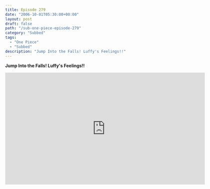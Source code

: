 ```yaml
---
title: Episode 279
date: "2006-10-01T05:30:00+00:00"
layout: post
draft: false
path: "/sub-one-piece-episode-279"
category: "Subbed"
tags:
  - "One Piece"
  - "Subbed"
description: "Jump Into the Falls! Luffy's Feelings!!"
---
```


**Jump Into the Falls! Luffy's Feelings!!**

<iframe width="640" height="360" src="https://www.rapidvideo.com/e/FXQHP1N4QE" frameborder="0" marginwidth=0 marginheight=0 scrolling=no allowfullscreen></iframe>

